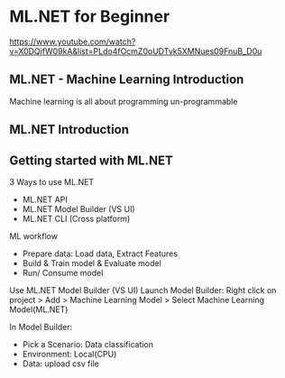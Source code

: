 # ML.NET for Beginner

https://www.youtube.com/watch?v=X0DQjfW09kA&list=PLdo4fOcmZ0oUDTvk5XMNues09FnuB_D0u


## ML.NET - Machine Learning Introduction
Machine learning is all about programming un-programmable

## ML.NET Introduction

## Getting started with ML.NET

3 Ways to use ML.NET
- ML.NET API
- ML.NET Model Builder (VS UI)
- ML.NET CLI (Cross platform)

ML workflow
- Prepare data: Load data, Extract Features
- Build & Train model & Evaluate model
- Run/ Consume model
  

Use ML.NET Model Builder (VS UI)
Launch Model Builder:
    Right click on project > Add > Machine Learning Model > Select Machine Learning Model(ML.NET)

In Model Builder:
- Pick a Scenario: Data classification
- Environment: Local(CPU)
- Data: upload csv file
